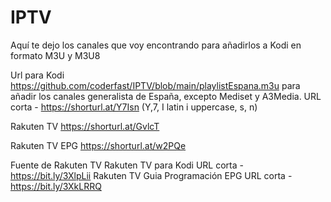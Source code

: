 # IPTV
Aquí te dejo los canales que voy encontrando para añadirlos a Kodi en formato M3U y M3U8

Url para Kodi https://github.com/coderfast/IPTV/blob/main/playlistEspana.m3u para añadir los canales generalista de España, excepto Mediset y A3Media.
URL corta - https://shorturl.at/Y7Isn (Y,7, I latin i uppercase, s, n)

Rakuten TV
https://shorturl.at/GvlcT

Rakuten TV EPG
https://shorturl.at/w2PQe

Fuente de Rakuten TV
Rakuten TV para Kodi
URL corta - https://bit.ly/3XlpLii
Rakuten TV Guia Programación EPG
URL corta - https://bit.ly/3XkLRRQ
